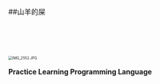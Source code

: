 ##山羊的屎



<br><br><br>

<img src="https://i.loli.net/2020/06/06/wCmleOqzh4vPruE.jpg" alt="IMG_2552.JPG" style="zoom:50%;" />





**Practice Learning Programming Language**